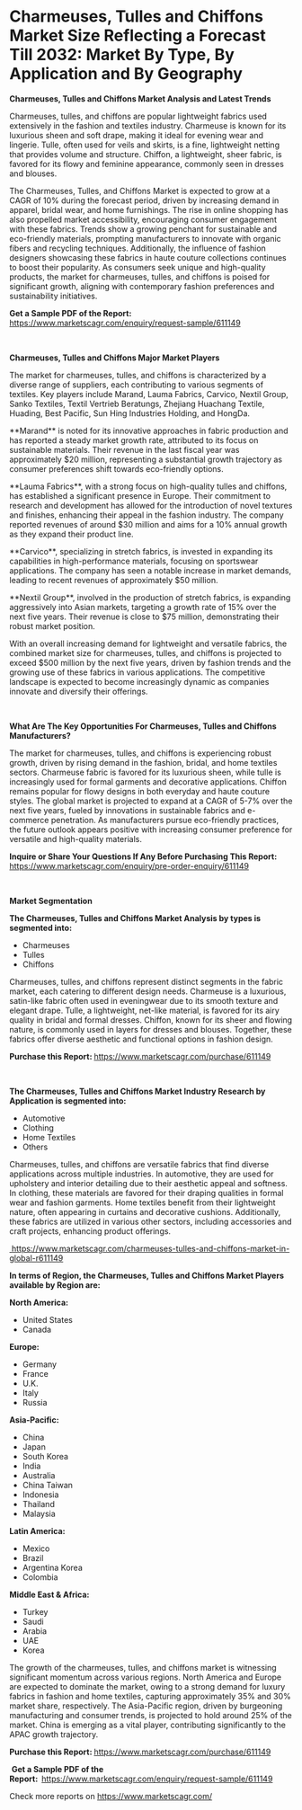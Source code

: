 <p><h1>Charmeuses, Tulles and Chiffons Market Size Reflecting a Forecast Till 2032: Market By Type, By Application and By Geography</h1></p><p><strong>Charmeuses, Tulles and Chiffons Market Analysis and Latest Trends</strong></p>
<p><p>Charmeuses, tulles, and chiffons are popular lightweight fabrics used extensively in the fashion and textiles industry. Charmeuse is known for its luxurious sheen and soft drape, making it ideal for evening wear and lingerie. Tulle, often used for veils and skirts, is a fine, lightweight netting that provides volume and structure. Chiffon, a lightweight, sheer fabric, is favored for its flowy and feminine appearance, commonly seen in dresses and blouses.</p><p>The Charmeuses, Tulles, and Chiffons Market is expected to grow at a CAGR of 10% during the forecast period, driven by increasing demand in apparel, bridal wear, and home furnishings. The rise in online shopping has also propelled market accessibility, encouraging consumer engagement with these fabrics. Trends show a growing penchant for sustainable and eco-friendly materials, prompting manufacturers to innovate with organic fibers and recycling techniques. Additionally, the influence of fashion designers showcasing these fabrics in haute couture collections continues to boost their popularity. As consumers seek unique and high-quality products, the market for charmeuses, tulles, and chiffons is poised for significant growth, aligning with contemporary fashion preferences and sustainability initiatives.</p></p>
<p><strong>Get a Sample PDF of the Report:&nbsp;</strong> <a href="https://www.marketscagr.com/enquiry/request-sample/611149?utm_campaign=2265&utm_medium=2&utm_source=Github&utm_content=ia&utm_term=15022025&utm_id=charmeuses-tulles-and-chiffons">https://www.marketscagr.com/enquiry/request-sample/611149</a></p>
<p>&nbsp;</p>
<p><strong>Charmeuses, Tulles and Chiffons Major Market Players</strong></p>
<p><p>The market for charmeuses, tulles, and chiffons is characterized by a diverse range of suppliers, each contributing to various segments of textiles. Key players include Marand, Lauma Fabrics, Carvico, Nextil Group, Sanko Textiles, Textil Vertrieb Beratungs, Zhejiang Huachang Textile, Huading, Best Pacific, Sun Hing Industries Holding, and HongDa.</p><p>**Marand** is noted for its innovative approaches in fabric production and has reported a steady market growth rate, attributed to its focus on sustainable materials. Their revenue in the last fiscal year was approximately $20 million, representing a substantial growth trajectory as consumer preferences shift towards eco-friendly options.</p><p>**Lauma Fabrics**, with a strong focus on high-quality tulles and chiffons, has established a significant presence in Europe. Their commitment to research and development has allowed for the introduction of novel textures and finishes, enhancing their appeal in the fashion industry. The company reported revenues of around $30 million and aims for a 10% annual growth as they expand their product line.</p><p>**Carvico**, specializing in stretch fabrics, is invested in expanding its capabilities in high-performance materials, focusing on sportswear applications. The company has seen a notable increase in market demands, leading to recent revenues of approximately $50 million.</p><p>**Nextil Group**, involved in the production of stretch fabrics, is expanding aggressively into Asian markets, targeting a growth rate of 15% over the next five years. Their revenue is close to $75 million, demonstrating their robust market position.</p><p>With an overall increasing demand for lightweight and versatile fabrics, the combined market size for charmeuses, tulles, and chiffons is projected to exceed $500 million by the next five years, driven by fashion trends and the growing use of these fabrics in various applications. The competitive landscape is expected to become increasingly dynamic as companies innovate and diversify their offerings.</p></p>
<p>&nbsp;</p>
<p><strong>What Are The Key Opportunities For Charmeuses, Tulles and Chiffons Manufacturers?</strong></p>
<p><p>The market for charmeuses, tulles, and chiffons is experiencing robust growth, driven by rising demand in the fashion, bridal, and home textiles sectors. Charmeuse fabric is favored for its luxurious sheen, while tulle is increasingly used for formal garments and decorative applications. Chiffon remains popular for flowy designs in both everyday and haute couture styles. The global market is projected to expand at a CAGR of 5-7% over the next five years, fueled by innovations in sustainable fabrics and e-commerce penetration. As manufacturers pursue eco-friendly practices, the future outlook appears positive with increasing consumer preference for versatile and high-quality materials.</p></p>
<p><strong>Inquire or Share Your Questions If Any Before Purchasing This Report:</strong> <a href="https://www.marketscagr.com/enquiry/pre-order-enquiry/611149?utm_campaign=2265&utm_medium=2&utm_source=Github&utm_content=ia&utm_term=15022025&utm_id=charmeuses-tulles-and-chiffons">https://www.marketscagr.com/enquiry/pre-order-enquiry/611149</a></p>
<p>&nbsp;</p>
<p><strong>Market Segmentation</strong></p>
<p><strong>The Charmeuses, Tulles and Chiffons Market Analysis by types is segmented into:</strong></p>
<p><ul><li>Charmeuses</li><li>Tulles</li><li>Chiffons</li></ul></p>
<p><p>Charmeuses, tulles, and chiffons represent distinct segments in the fabric market, each catering to different design needs. Charmeuse is a luxurious, satin-like fabric often used in eveningwear due to its smooth texture and elegant drape. Tulle, a lightweight, net-like material, is favored for its airy quality in bridal and formal dresses. Chiffon, known for its sheer and flowing nature, is commonly used in layers for dresses and blouses. Together, these fabrics offer diverse aesthetic and functional options in fashion design.</p></p>
<p><strong>Purchase this Report:&nbsp;</strong><a href="https://www.marketscagr.com/purchase/611149?utm_campaign=2265&utm_medium=2&utm_source=Github&utm_content=ia&utm_term=15022025&utm_id=charmeuses-tulles-and-chiffons">https://www.marketscagr.com/purchase/611149</a></p>
<p>&nbsp;</p>
<p><strong>The Charmeuses, Tulles and Chiffons Market Industry Research by Application is segmented into:</strong></p>
<p><ul><li>Automotive</li><li>Clothing</li><li>Home Textiles</li><li>Others</li></ul></p>
<p><p>Charmeuses, tulles, and chiffons are versatile fabrics that find diverse applications across multiple industries. In automotive, they are used for upholstery and interior detailing due to their aesthetic appeal and softness. In clothing, these materials are favored for their draping qualities in formal wear and fashion garments. Home textiles benefit from their lightweight nature, often appearing in curtains and decorative cushions. Additionally, these fabrics are utilized in various other sectors, including accessories and craft projects, enhancing product offerings.</p></p>
<p><a href="https://www.marketscagr.com/charmeuses-tulles-and-chiffons-market-in-global-r611149?utm_campaign=2265&utm_medium=2&utm_source=Github&utm_content=ia&utm_term=15022025&utm_id=charmeuses-tulles-and-chiffons">&nbsp;https://www.marketscagr.com/charmeuses-tulles-and-chiffons-market-in-global-r611149</a></p>
<p><strong>In terms of Region, the Charmeuses, Tulles and Chiffons Market Players available by Region are:</strong></p>
<p>
    <p> <strong> North America: </strong>
        <ul>
            <li>United States</li>
            <li>Canada</li>
        </ul>
        </p> 
    <p> <strong> Europe: </strong>
        <ul>
            <li>Germany</li>
            <li>France</li>
            <li>U.K.</li>
            <li>Italy</li>
            <li>Russia</li>
        </ul>
        </p> 
    <p> <strong> Asia-Pacific: </strong>
        <ul>
            <li>China</li>
            <li>Japan</li>
            <li>South Korea</li>
            <li>India</li>
            <li>Australia</li>
            <li>China Taiwan</li>
            <li>Indonesia</li>
            <li>Thailand</li>
            <li>Malaysia</li>
        </ul>
        </p> 
    <p> <strong> Latin America: </strong>
        <ul>
            <li>Mexico</li>
            <li>Brazil</li>
            <li>Argentina Korea</li>
            <li>Colombia</li>
        </ul>
        </p> 
    <p> <strong> Middle East & Africa: </strong>
        <ul>
            <li>Turkey</li>
            <li>Saudi</li>
            <li>Arabia</li>
            <li>UAE</li>
            <li>Korea</li>
        </ul>
    </p>
    </p>
<p><p>The growth of the charmeuses, tulles, and chiffons market is witnessing significant momentum across various regions. North America and Europe are expected to dominate the market, owing to a strong demand for luxury fabrics in fashion and home textiles, capturing approximately 35% and 30% market share, respectively. The Asia-Pacific region, driven by burgeoning manufacturing and consumer trends, is projected to hold around 25% of the market. China is emerging as a vital player, contributing significantly to the APAC growth trajectory.</p></p>
<p><strong>Purchase this Report: </strong><a href="https://www.marketscagr.com/purchase/611149?utm_campaign=2265&utm_medium=2&utm_source=Github&utm_content=ia&utm_term=15022025&utm_id=charmeuses-tulles-and-chiffons">https://www.marketscagr.com/purchase/611149</a></p>
<p>&nbsp;<strong>Get a Sample PDF of the Report:&nbsp;&nbsp;</strong><a href="https://www.marketscagr.com/enquiry/request-sample/611149?utm_campaign=2265&utm_medium=2&utm_source=Github&utm_content=ia&utm_term=15022025&utm_id=charmeuses-tulles-and-chiffons">https://www.marketscagr.com/enquiry/request-sample/611149</a></p>
<p><strong></strong></p>
<p>Check more reports on <a href="https://www.marketscagr.com/?utm_campaign=2265&utm_medium=2&utm_source=Github&utm_content=ia&utm_term=15022025&utm_id=charmeuses-tulles-and-chiffons">https://www.marketscagr.com/</a></p>